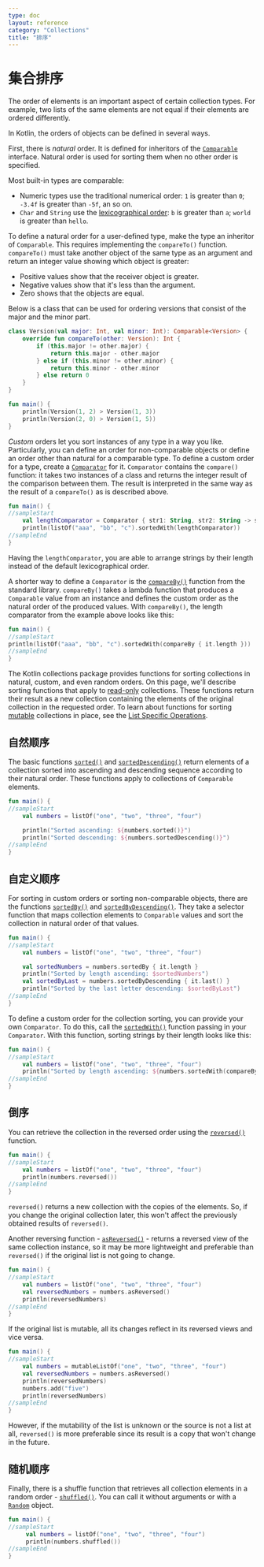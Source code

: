 ```yaml
---
type: doc
layout: reference
category: "Collections"
title: "排序"
---
```


# 集合排序

The order of elements is an important aspect of certain collection types.
For example, two lists of the same elements are not equal if their elements are ordered differently. 

In Kotlin, the orders of objects can be defined in several ways.

First, there is _natural_ order. It is defined for inheritors of the [`Comparable`](https://kotlinlang.org/api/latest/jvm/stdlib/kotlin/-comparable/index.html) interface.
Natural order is used for sorting them when no other order is specified.

Most built-in types are comparable:

* Numeric types use the traditional numerical order: `1` is greater than `0`; `-3.4f` is greater than `-5f`, an so on.
* `Char` and `String` use the [lexicographical order](https://en.wikipedia.org/wiki/Lexicographical_order): `b` is greater than `a`; `world` is greater than `hello`.

To define a natural order for a user-defined type, make the type an inheritor of `Comparable`.
This requires implementing the `compareTo()` function. `compareTo()` must take another object of the same type as an argument and return an integer value showing which object is greater:

* Positive values show that the receiver object is greater.
* Negative values show that it's less than the argument.
* Zero shows that the objects are equal.

Below is a class that can be used for ordering versions that consist of the major and the minor part.



```kotlin
class Version(val major: Int, val minor: Int): Comparable<Version> {
    override fun compareTo(other: Version): Int {
        if (this.major != other.major) {
            return this.major - other.major
        } else if (this.minor != other.minor) {
            return this.minor - other.minor
        } else return 0
    }
}

fun main() {    
    println(Version(1, 2) > Version(1, 3))
    println(Version(2, 0) > Version(1, 5))
}
```
</div>

_Custom_ orders let you sort instances of any type in a way you like.
Particularly, you can define an order for non-comparable objects or define an order other than natural for a comparable type.
To define a custom order for a type, create a [`Comparator`](https://kotlinlang.org/api/latest/jvm/stdlib/kotlin/-comparator/index.html) for it.
`Comparator` contains the `compare()` function: it takes two instances of a class and returns the integer result of the comparison between them.
The result is interpreted in the same way as the result of a `compareTo()` as is described above. 



```kotlin
fun main() {
//sampleStart
    val lengthComparator = Comparator { str1: String, str2: String -> str1.length - str2.length }
    println(listOf("aaa", "bb", "c").sortedWith(lengthComparator))
//sampleEnd
}

```
</div>

Having the `lengthComparator`, you are able to arrange strings by their length instead of the default lexicographical order.

A shorter way to define a `Comparator` is the [`compareBy()`](https://kotlinlang.org/api/latest/jvm/stdlib/kotlin.comparisons/compare-by.html) function from the standard library.
`compareBy()` takes a lambda function that produces a `Comparable` value from an instance and defines the custom order as the natural order of the produced values.
With `compareBy()`, the length comparator from the example above looks like this:



```kotlin
fun main() {
//sampleStart    
println(listOf("aaa", "bb", "c").sortedWith(compareBy { it.length }))
//sampleEnd
}

```
</div>

The Kotlin collections package provides functions for sorting collections in natural, custom, and even random orders.
On this page, we'll describe sorting functions that apply to [read-only](collections-overview.html#集合类型) collections.
These functions return their result as a new collection containing the elements of the original collection in the requested order.
To learn about functions for sorting [mutable](collections-overview.html#集合类型) collections in place, see the [List Specific Operations](list-operations.html#排序).

## 自然顺序

The basic functions [`sorted()`](https://kotlinlang.org/api/latest/jvm/stdlib/kotlin.collections/sorted.html) and [`sortedDescending()`](https://kotlinlang.org/api/latest/jvm/stdlib/kotlin.collections/sorted-descending.html) return elements of a collection sorted into ascending and descending sequence according to their natural order.
These functions apply to collections of `Comparable` elements.



```kotlin
fun main() {
//sampleStart
    val numbers = listOf("one", "two", "three", "four")

    println("Sorted ascending: ${numbers.sorted()}")
    println("Sorted descending: ${numbers.sortedDescending()}")
//sampleEnd
}

```
</div>

## 自定义顺序
 
For sorting in custom orders or sorting non-comparable objects, there are the functions [`sortedBy()`](https://kotlinlang.org/api/latest/jvm/stdlib/kotlin.collections/sorted-by.html) and [`sortedByDescending()`](https://kotlinlang.org/api/latest/jvm/stdlib/kotlin.collections/sorted-by-descending.html).
They take a selector function that maps collection elements to `Comparable` values and sort the collection in natural order of that values.



```kotlin
fun main() {
//sampleStart
    val numbers = listOf("one", "two", "three", "four")

    val sortedNumbers = numbers.sortedBy { it.length }
    println("Sorted by length ascending: $sortedNumbers")
    val sortedByLast = numbers.sortedByDescending { it.last() }
    println("Sorted by the last letter descending: $sortedByLast")
//sampleEnd
}

```
</div>

To define a custom order for the collection sorting, you can provide your own `Comparator`.
To do this, call the [`sortedWith()`](https://kotlinlang.org/api/latest/jvm/stdlib/kotlin.collections/sorted-with.html) function passing in your `Comparator`.
With this function, sorting strings by their length looks like this:



```kotlin
fun main() {
//sampleStart
    val numbers = listOf("one", "two", "three", "four")
    println("Sorted by length ascending: ${numbers.sortedWith(compareBy { it.length })}")
//sampleEnd
}

```
</div>

## 倒序

You can retrieve the collection in the reversed order using the [`reversed()`](https://kotlinlang.org/api/latest/jvm/stdlib/kotlin.collections/reversed.html) function.



```kotlin
fun main() {
//sampleStart
    val numbers = listOf("one", "two", "three", "four")
    println(numbers.reversed())
//sampleEnd
}

```
</div>

`reversed()` returns a new collection with the copies of the elements.
So, if you change the original collection later, this won't affect the previously obtained results of `reversed()`.

Another reversing function - [`asReversed()`](https://kotlinlang.org/api/latest/jvm/stdlib/kotlin.collections/as-reversed.html) - returns a reversed view of the same collection instance, so it may be more lightweight and preferable than `reversed()` if the original list is not going to change.



```kotlin
fun main() {
//sampleStart
    val numbers = listOf("one", "two", "three", "four")
    val reversedNumbers = numbers.asReversed()
    println(reversedNumbers)
//sampleEnd
}

```
</div>

If the original list is mutable, all its changes reflect in its reversed views and vice versa.



```kotlin
fun main() {
//sampleStart
    val numbers = mutableListOf("one", "two", "three", "four")
    val reversedNumbers = numbers.asReversed()
    println(reversedNumbers)
    numbers.add("five")
    println(reversedNumbers)
//sampleEnd
}

```
</div>

However, if the mutability of the list is unknown or the source is not a list at all, `reversed()` is more preferable since its result is a copy that won't change in the future.

## 随机顺序

Finally, there is a shuffle function that retrieves all collection elements in a random order - [`shuffled()`](https://kotlinlang.org/api/latest/jvm/stdlib/kotlin.collections/shuffled.html).
You can call it without arguments or with a [`Random`](https://kotlinlang.org/api/latest/jvm/stdlib/kotlin.random/-random/index.html) object.



```kotlin
fun main() {
//sampleStart
     val numbers = listOf("one", "two", "three", "four")
     println(numbers.shuffled())
//sampleEnd
}

```
</div>
